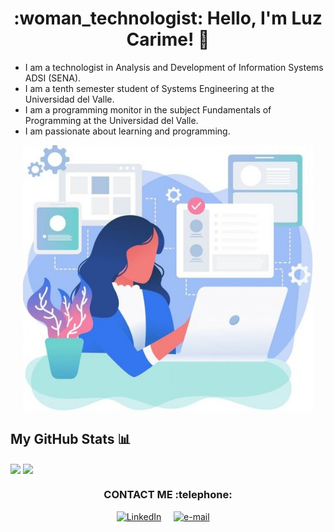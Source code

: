 <h1 align="center">  :woman_technologist: Hello, I'm Luz Carime! 👋</h1>

* I am a technologist in Analysis and Development of Information Systems ADSI (SENA).
* I am a tenth semester student of Systems Engineering at the Universidad del Valle.
* I am a programming monitor in the subject Fundamentals of Programming at the Universidad del Valle.
* I am passionate about learning and programming.

<p align="center">
<img align="center" src="https://github.com/lclucumi/lclucumi/blob/main/images/lclucumiAvatar.jpg"  width="464px"/>
</p>

## My GitHub Stats :bar_chart:

<a><img width="300" img align="center" src="https://github-readme-stats.vercel.app/api?username=lclucumi&show_icons=true&theme=tokyonight" class="responsive" />
</a><a><img width="300" img align="center" src="https://github-readme-stats.vercel.app/api/top-langs/?username=lclucumi&layout=compact&hide=html&theme=tokyonight" class="responsive"/></a>

<h3 align="center"> CONTACT ME :telephone:</h3>
<p align="center">
    <!-- linkedin -->
    <a href="https://www.linkedin.com/in/luzcarime/"><img src="https://cdn4.iconfinder.com/data/icons/social-messaging-ui-color-shapes-2-free/128/social-linkedin-circle-512.png" width="40px" alt="LinkedIn"></a> &nbsp; &nbsp;
    <!-- gmail-->
    <a href="luz.lucumi@correounivalle.edu.co"><img src="https://i.pinimg.com/originals/84/7c/08/847c083cc09040091439e3c05d1fedde.png" width="40px" alt="e-mail"></a> &nbsp; &nbsp;
</p>
